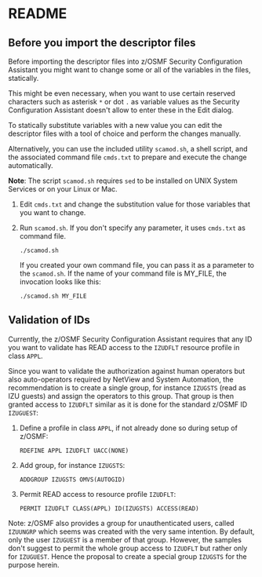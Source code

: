 # README

## Before you import the descriptor files

Before importing the descriptor files into z/OSMF Security Configuration Assistant you might want to change some or all of the variables in the files, statically.

This might be even necessary, when you want to use certain reserved characters such as asterisk `*` or dot `.` as variable values as the Security Configuration Assistant doesn't allow to enter these in the Edit dialog.

To statically substitute variables with a new value you can edit the descriptor files with a tool of choice and perform the changes manually. 

Alternatively, you can use the included utility `scamod.sh`, a shell script, and the associated command file `cmds.txt` to prepare and execute the change automatically.

**Note**: The script `scamod.sh` requires `sed` to be installed on UNIX System Services or on your Linux or Mac.

1. Edit `cmds.txt` and change the substitution value for those variables that you want to change.

2. Run `scamod.sh`. If you don't specify any parameter, it uses `cmds.txt` as command file. 
   ```
   ./scamod.sh
   ```

   If you created your own command file, you can pass it as a parameter to the `scamod.sh`. If the name of your command file is MY_FILE, the invocation looks like this:
   ```
   ./scamod.sh MY_FILE
   ```

## Validation of IDs

Currently, the z/OSMF Security Configuration Assistant requires that any ID you want to validate has READ access to the `IZUDFLT` resource profile in class `APPL`.

Since you want to validate the authorization against human operators but also auto-operators required by NetView and System Automation, the recommendation is to create a single group, for instance `IZUGSTS` (read as IZU guests) and assign the operators to this group. That group is then granted access to `IZUDFLT` similar as it is done for the standard z/OSMF ID `IZUGUEST`:

1. Define a profile in class `APPL`, if not already done so during setup of z/OSMF:
   ```
   RDEFINE APPL IZUDFLT UACC(NONE) 
   ```

2. Add group, for instance `IZUGSTS`:
   ```
   ADDGROUP IZUGSTS OMVS(AUTOGID)
   ```

3. Permit READ access to resource profile `IZUDFLT`:
   ```
   PERMIT IZUDFLT CLASS(APPL) ID(IZUGSTS) ACCESS(READ)
   ```

Note: z/OSMF also provides a group for unauthenticated users, called `IZUUNGRP` which seems was created with the very same intention.  By default, only the user `IZUGUEST` is a member of that group. However, the samples don't suggest to permit the whole group access to `IZUDFLT` but rather only for `IZUGUEST`.  Hence the proposal to create a special group `IZUGSTS` for the purpose herein.